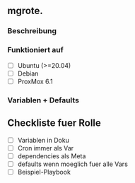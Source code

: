 ## mgrote.<name>

### Beschreibung

### Funktioniert auf
- [ ] Ubuntu (>=20.04)
- [ ] Debian
- [ ] ProxMox 6.1

### Variablen + Defaults



## Checkliste fuer Rolle
- [ ] Variablen in Doku
- [ ] Cron immer als Var
- [ ] dependencies als Meta
- [ ] defaults wenn moeglich fuer alle Vars
- [ ] Beispiel-Playbook
